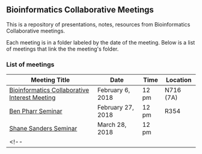 ## Bioinformatics Collaborative Meetings
This is a repository of presentations, notes, resources from Bioinformatics Collaborative meetings.

Each meeting is in a folder labeled by the date of the meeting. Below is a list of meetings that link the the meeting's folder.


### List of meetings

| Meeting Title                                     | Date              | Time | Location        |
|---------------------------------------------------|-------------------|------|-----------------|
| [Bioinformatics Collaborative Interest Meeting](https://github.com/ummc-bc/meetings/tree/master/2018-02-06) | February 6, 2018  | 12 pm|    N716 (7A)    |
| [Ben Pharr Seminar](https://github.com/ummc-bc/meetings/tree/master/2018-02-27) | February 27, 2018      | 12 pm|      R354         |
| [Shane Sanders Seminar](#)                        | March 28, 2018            | 12 pm|                 |
<!-- |                                              |      |      |     | -->
